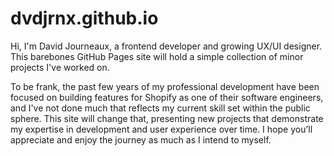 # dvdjrnx.github.io

Hi, I'm David Journeaux, a frontend developer and growing UX/UI designer. This barebones GitHub Pages site will hold a simple collection of minor projects I've worked on.

To be frank, the past few years of my professional development have been focused on building features for Shopify as one of their software engineers, and I've not done much that reflects my current skill set within the public sphere. This site will change that, presenting new projects that demonstrate my expertise in development and user experience over time. I hope you’ll appreciate and enjoy the journey as much as I intend to myself.
